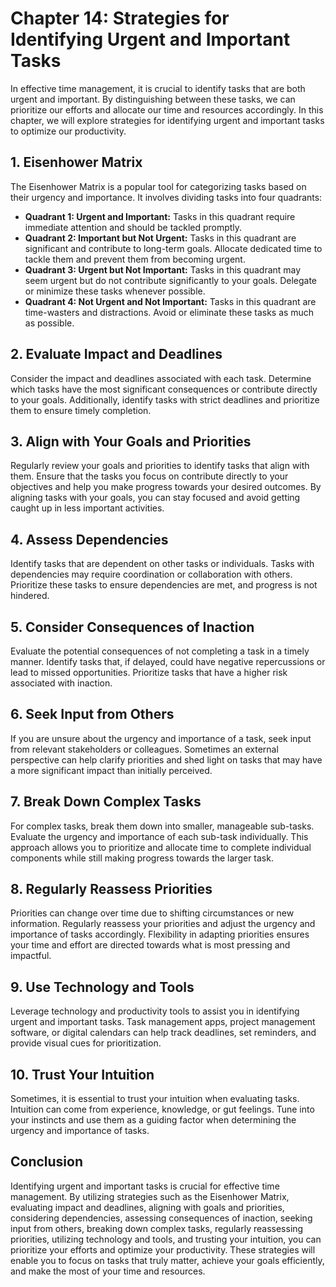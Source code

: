 Chapter 14: Strategies for Identifying Urgent and Important Tasks
=================================================================

In effective time management, it is crucial to identify tasks that are both urgent and important. By distinguishing between these tasks, we can prioritize our efforts and allocate our time and resources accordingly. In this chapter, we will explore strategies for identifying urgent and important tasks to optimize our productivity.

**1. Eisenhower Matrix**
------------------------

The Eisenhower Matrix is a popular tool for categorizing tasks based on their urgency and importance. It involves dividing tasks into four quadrants:

* **Quadrant 1: Urgent and Important:** Tasks in this quadrant require immediate attention and should be tackled promptly.
* **Quadrant 2: Important but Not Urgent:** Tasks in this quadrant are significant and contribute to long-term goals. Allocate dedicated time to tackle them and prevent them from becoming urgent.
* **Quadrant 3: Urgent but Not Important:** Tasks in this quadrant may seem urgent but do not contribute significantly to your goals. Delegate or minimize these tasks whenever possible.
* **Quadrant 4: Not Urgent and Not Important:** Tasks in this quadrant are time-wasters and distractions. Avoid or eliminate these tasks as much as possible.

**2. Evaluate Impact and Deadlines**
------------------------------------

Consider the impact and deadlines associated with each task. Determine which tasks have the most significant consequences or contribute directly to your goals. Additionally, identify tasks with strict deadlines and prioritize them to ensure timely completion.

**3. Align with Your Goals and Priorities**
-------------------------------------------

Regularly review your goals and priorities to identify tasks that align with them. Ensure that the tasks you focus on contribute directly to your objectives and help you make progress towards your desired outcomes. By aligning tasks with your goals, you can stay focused and avoid getting caught up in less important activities.

**4. Assess Dependencies**
--------------------------

Identify tasks that are dependent on other tasks or individuals. Tasks with dependencies may require coordination or collaboration with others. Prioritize these tasks to ensure dependencies are met, and progress is not hindered.

**5. Consider Consequences of Inaction**
----------------------------------------

Evaluate the potential consequences of not completing a task in a timely manner. Identify tasks that, if delayed, could have negative repercussions or lead to missed opportunities. Prioritize tasks that have a higher risk associated with inaction.

**6. Seek Input from Others**
-----------------------------

If you are unsure about the urgency and importance of a task, seek input from relevant stakeholders or colleagues. Sometimes an external perspective can help clarify priorities and shed light on tasks that may have a more significant impact than initially perceived.

**7. Break Down Complex Tasks**
-------------------------------

For complex tasks, break them down into smaller, manageable sub-tasks. Evaluate the urgency and importance of each sub-task individually. This approach allows you to prioritize and allocate time to complete individual components while still making progress towards the larger task.

**8. Regularly Reassess Priorities**
------------------------------------

Priorities can change over time due to shifting circumstances or new information. Regularly reassess your priorities and adjust the urgency and importance of tasks accordingly. Flexibility in adapting priorities ensures your time and effort are directed towards what is most pressing and impactful.

**9. Use Technology and Tools**
-------------------------------

Leverage technology and productivity tools to assist you in identifying urgent and important tasks. Task management apps, project management software, or digital calendars can help track deadlines, set reminders, and provide visual cues for prioritization.

**10. Trust Your Intuition**
----------------------------

Sometimes, it is essential to trust your intuition when evaluating tasks. Intuition can come from experience, knowledge, or gut feelings. Tune into your instincts and use them as a guiding factor when determining the urgency and importance of tasks.

Conclusion
----------

Identifying urgent and important tasks is crucial for effective time management. By utilizing strategies such as the Eisenhower Matrix, evaluating impact and deadlines, aligning with goals and priorities, considering dependencies, assessing consequences of inaction, seeking input from others, breaking down complex tasks, regularly reassessing priorities, utilizing technology and tools, and trusting your intuition, you can prioritize your efforts and optimize your productivity. These strategies will enable you to focus on tasks that truly matter, achieve your goals efficiently, and make the most of your time and resources.
